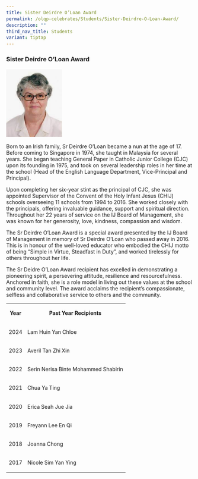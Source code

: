 ```yaml
---
title: Sister Deirdre O’Loan Award
permalink: /olqp-celebrates/Students/Sister-Deirdre-O-Loan-Award/
description: ""
third_nav_title: Students
variant: tiptap
---
```

<h3>Sister Deirdre O’Loan Award</h3>
<div class="isomer-image-wrapper">
<img style="width:30%" height="auto" width="100%" src="/images/sdoa.png">
</div>
<p>Born to an Irish family, Sr Deirdre O’Loan became a nun at the age of
17. Before coming to Singapore in 1974, she taught in Malaysia for several
years. She began teaching General Paper in Catholic Junior College (CJC)
upon its founding in 1975, and took on several leadership roles in her
time at the school (Head of the English Language Department, Vice-Principal
and Principal).</p>
<p>Upon completing her six-year stint as the principal of CJC, she was appointed
Supervisor of the Convent of the Holy Infant Jesus (CHIJ) schools overseeing
11 schools from 1994 to 2016. She worked closely with the principals, offering
invaluable guidance, support and spiritual direction. Throughout her 22
years of service on the IJ Board of Management, she was known for her generosity,
love, kindness, compassion and wisdom.</p>
<p>The Sr Deirdre O’Loan Award is a special award presented by the IJ Board
of Management in memory of Sr Deirdre O’Loan who passed away in 2016. This
is in honour of the well-loved educator who embodied the CHIJ motto of
being “Simple in Virtue, Steadfast in Duty”, and worked tirelessly for
others throughout her life.</p>
<p>The Sr Deidre O’Loan Award recipient has excelled in demonstrating a pioneering
spirit, a persevering attitude, resilience and resourcefulness. Anchored
in faith, she is a role model in living out these values at the school
and community level. The award acclaims the recipient’s compassionate,
selfless and collaborative service to others and the community.</p>
<table style="minWidth: 50px">
<colgroup>
<col>
<col>
</colgroup>
<tbody>
<tr>
<th rowspan="1" colspan="1">
<p>Year</p>
</th>
<th rowspan="1" colspan="1">
<p>Past Year Recipients</p>
</th>
</tr>
<tr>
<td rowspan="1" colspan="1">
<p>2024</p>
</td>
<td rowspan="1" colspan="1">
<p>Lam Huin Yan Chloe</p>
</td>
</tr>
<tr>
<td rowspan="1" colspan="1">
<p>2023</p>
</td>
<td rowspan="1" colspan="1">
<p>Averil Tan Zhi Xin</p>
</td>
</tr>
<tr>
<td rowspan="1" colspan="1">
<p>2022</p>
</td>
<td rowspan="1" colspan="1">
<p>Serin Nerisa Binte Mohammed Shabirin</p>
</td>
</tr>
<tr>
<td rowspan="1" colspan="1">
<p>2021</p>
</td>
<td rowspan="1" colspan="1">
<p>Chua Ya Ting</p>
</td>
</tr>
<tr>
<td rowspan="1" colspan="1">
<p>2020</p>
</td>
<td rowspan="1" colspan="1">
<p>Erica Seah Jue Jia</p>
</td>
</tr>
<tr>
<td rowspan="1" colspan="1">
<p>2019</p>
</td>
<td rowspan="1" colspan="1">
<p>Freyann Lee En Qi</p>
</td>
</tr>
<tr>
<td rowspan="1" colspan="1">
<p>2018</p>
</td>
<td rowspan="1" colspan="1">
<p>Joanna Chong</p>
</td>
</tr>
<tr>
<td rowspan="1" colspan="1">
<p>2017</p>
</td>
<td rowspan="1" colspan="1">
<p>Nicole Sim Yan Ying</p>
</td>
</tr>
</tbody>
</table>
<p></p>